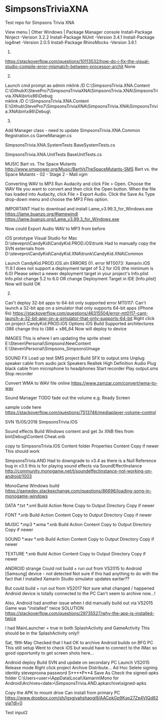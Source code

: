 # SimpsonsTriviaXNA
Test repo for Simpsons Trivia XNA

View menu | Other Windows | Package Manager console
Install-Package Ninject -Version 3.2.2
Install-Package NUnit -Version 3.4.1
Install-Package log4net -Version 2.0.5
Install-Package RhinoMocks -Version 3.6.1

01.
https://stackoverflow.com/questions/10113532/how-do-i-fix-the-visual-studio-compile-error-mismatch-between-processor-archit
<PropertyGroup>
  <ResolveAssemblyWarnOrErrorOnTargetArchitectureMismatch>None</ResolveAssemblyWarnOrErrorOnTargetArchitectureMismatch>
</PropertyGroup>


02.
Launch cmd prompt as admin
mklink /D C:\SimpsonsTrivia.XNA.Content C:\GithubX\StevePro7\SimpsonsTriviaXNA\SimpsonsTrivia.XNA\SimpsonsTrivia.XNA\bin\x86\Debug\
mklink /D C:\SimpsonsTrivia.XNA.Content E:\Github\StevePro7\SimpsonsTriviaXNA\SimpsonsTrivia.XNA\SimpsonsTrivia.XNA\bin\x86\Debug\


03.
Add Manager class - need to update
SimpsonsTrivia.XNA.Common
Registration.cs
GameManager.cs

SimpsonsTrivia.XNA.SystemTests
BaseSystemTests.cs

SimpsonsTrivia.XNA.UnitTests
BaseUnitTests.cs


MUSIC
Bart vs. The Space Mutants
http://www.smspower.org/Music/BartVsTheSpaceMutants-SMS
Bart vs. the Space Mutants - 02 - Stage 2 - Mall.vgm


Converting WAV to MP3
Run Audacity and click File > Open.
Choose the WAV file you want to convert and then click the Open button.
When the file has loaded into Audacity, click File > Export Audio.
Click the Save As Type drop-down menu and choose the MP3 Files option.

IMPORTANT
Had to download and install Lame_v3.99.3_for_Windows.exe 
https://lame.buanzo.org/#lamewindl
https://lame.buanzo.org/Lame_v3.99.3_for_Windows.exe

Now could Export Audio WAV to MP3 from before



iOS prototype
Visual Studio for Mac
D:\stevepro\CandyKid\CandyKid.PROD.iOS\trunk
Had to manually copy the SVN externals from
D:\stevepro\CandyKid\CandyKid.XNA\trunk\CandyKid.XNA\Common

Launch CandyKid.PROD.iOS.sln
ERRORS
01.
error MT0073: Xamarin.iOS 11.9.1 does not support a deployment target of 5.2 for iOS (the minimum is 6.0)
Please select a newer deployment target in your project's Info.plist
Info.plist
change 5.2 to 6.0
OR
change Deployment Target in IDE [Info.plist]
Now will build OK

02.
Can't deploy 32-bit apps to 64-bit only supported
error MT0117: Can't launch a 32-bit app on a simulator that only supports 64-bit apps (iPhone 6s)
https://stackoverflow.com/questions/46315504/error-mt0117-cant-launch-a-32-bit-app-on-a-simulator-that-only-supports-64-bit
Right click on project
CandyKid.PROD.iOS
Options
iOS Build
Supported architectures
i386
change this to
i386 + x86_64
Now will deploy to device


IMAGES
This is where I am updating the sprite sheet
E:\Steven\Personal\Simpsons\NewContent
E:\Steven\Personal\Simpsons\_Simpsons\Image


SOUND FX
Load up test SMS project
Build SFX to output.sms
Unplug speaker cable from audio jack
Speakers Realtek High Definition Audio
Plug black cable from microphone to headphones
Start recorder
Play output.sms
Stop recorder

Convert WMA to WAV file online
https://www.zamzar.com/convert/wma-to-wav


Sound Manager TODO fade out the volume
e.g. Ready Screen

sample code here
https://stackoverflow.com/questions/7513746/mediaplayer-volume-control


SVN
15/05/2018
SimpsonsTrivia.IOS

Sound effects
Build Windows content and get 3x XNB files from bin\Debug\Content
Cheat.xnb

copy to SimpsonsTrivia.IOS Content folder
Properties
Content
Copy if newer
This should work 


SimpsonsTrivia.AND
Had to downgrade to v3.4 as there is a Null Reference bug in v3.5
this is for playing sound effects via SoundEffectInstance
http://community.monogame.net/t/soundeffectinstance-not-working-on-android/1003


MonoGame Windows build
https://gamedev.stackexchange.com/questions/86696/loading-song-in-monogame-windows

DATA
*.txt
*.xml
Build Action				None
Copy to Output Directory	Copy if newer

FONT
*.xnb
Build Action				Content
Copy to Output Directory	Copy if newer

MUSIC	*.mp3
*.wma
*.xnb
Build Action				Content
Copy to Output Directory	Copy if newer

SOUND	*.wav
*.xnb
Build Action				Content
Copy to Output Directory	Copy if newer

TEXTURE
*.xnb
Build Action				Content
Copy to Output Directory	Copy if newer


ANDROID strange
Could not build + run out from VS2015 to Android [Samsung] device - not detected
Not sure if this had anything to do with the fact that I installed Xamarin Studio simulator updates earlier??

But could build + run out from VS2017 Not sure what changed / happened
Android device is totally connected to the PC
Can't seem to archive now...!

Also, Android had another issue when I did manually build out via VS2015
Game was "installed" twice
SOLUTION
https://stackoverflow.com/questions/29735527/why-the-app-is-installed-twice

I had MainLauncher = true in both SplashActivity and GameActivity
This should be in the SplashActivity only!!


Sat, 19th May
Checked that I had OK to archive Android builds on BFG PC
This still setup
Went to check iOS but would have to connect to the iMac so good opportunity to get screen shots here...


Android deploy
Build SVN and update on secondary PC
Launch VS2015
Release mode
Right click project
Archive
Distribute...
Ad Hoc
Selete signing identity	steveproxna	password	S****P**4
Save As
Check the signed-apks folder
C:\Users\<user>\AppData\Local\Xamarin\Mono for Android\Archives\<date>\SimpsonsTrivia.AND.apkarchive\signed-apks

Copy the APK to mount drive
Can install from primary PC
https://www.dropbox.com/sh/lgsgjyahshaogj9/AACpkGp9Ksp27Ze4VIQd82yia?dl=0

Test input2